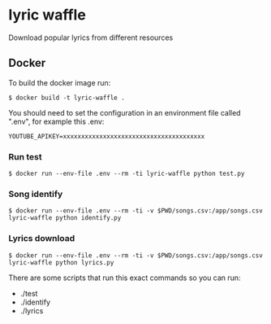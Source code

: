 # lyric waffle

Download popular lyrics from different resources

## Docker

To build the docker image run:

```
$ docker build -t lyric-waffle .
```

You should need to set the configuration in an environment file called ".env",
for example this .env:

```
YOUTUBE_APIKEY=xxxxxxxxxxxxxxxxxxxxxxxxxxxxxxxxxxxxxxx
```

### Run test

```
$ docker run --env-file .env --rm -ti lyric-waffle python test.py
```

### Song identify

```
$ docker run --env-file .env --rm -ti -v $PWD/songs.csv:/app/songs.csv lyric-waffle python identify.py
```

### Lyrics download

```
$ docker run --env-file .env --rm -ti -v $PWD/songs.csv:/app/songs.csv lyric-waffle python lyrics.py
```

There are some scripts that run this exact commands so you can run:

 * ./test
 * ./identify
 * ./lyrics
